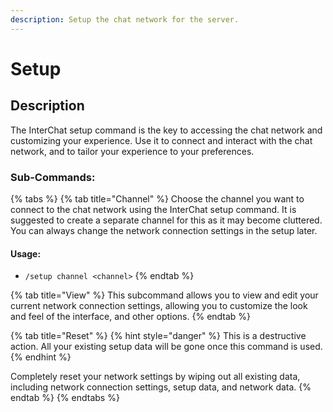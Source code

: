```yaml
---
description: Setup the chat network for the server.
---
```


# Setup

## Description

The InterChat setup command is the key to accessing the chat network and customizing your experience. Use it to connect and interact with the chat network, and to tailor your experience to your preferences.

### Sub-Commands:

{% tabs %}
{% tab title="Channel" %}
Choose the channel you want to connect to the chat network using the InterChat setup command. It is suggested to create a separate channel for this as it may become cluttered. You can always change the network connection settings in the setup later.

&#x20;

#### Usage:

* `/setup channel <channel>`
{% endtab %}

{% tab title="View" %}
This  subcommand allows you to view and edit your current network connection settings, allowing you to customize the look and feel of the interface, and other options.
{% endtab %}

{% tab title="Reset" %}
{% hint style="danger" %}
This is a destructive action. All your existing setup data will be gone once this command is used.
{% endhint %}



Completely reset your network settings by wiping out all existing data, including network connection settings, setup data, and network data.
{% endtab %}
{% endtabs %}
